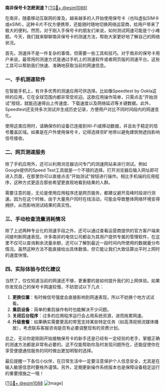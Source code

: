 **南非保号卡怎麽測速？**[[TG💪+ @esim1088](https://t.me/s/esim1088)]

在南非，随着移动互联网的普及，越来越多的人开始使用保号卡（也叫虚拟SIM卡或eSIM）。这种卡片不仅方便携带，还能随时随地切换网络运营商，给用户带来了极大的便利。然而，对于刚入手保号卡的朋友们来说，如何测试网速可能是个小难题。今天，我们就来聊聊南非保号卡的测速方法，帮助大家更好地了解自己的网络状况。

首先，测速并不是一件复杂的事情，但需要一些工具和技巧。对于南非的保号卡用户来说，最常用的测速方式是通过手机上的测速软件或者网页版的测速平台。这些工具可以帮助我们快速、准确地获取当前的网速信息。

### 一、手机测速软件

在智能手机上，有许多优秀的测速应用可供选择。比如像Speedtest by Ookla这样的应用，它在全球范围内都非常受欢迎。这款应用操作简单，只需点击“开始测试”按钮，就能迅速得出上传速度、下载速度以及网络延迟等关键数据。此外，Speedtest还支持多次测试并生成历史记录，方便用户对比不同时间段内的网速变化。

使用这类应用时，请确保你的设备已连接到Wi-Fi或移动数据，并且处于稳定的信号覆盖区域。如果是在户外使用保号卡，记得选择空旷地带以避免建筑物遮挡影响信号接收。

### 二、网页测速服务

除了手机应用外，还可以利用浏览器访问专门的测速网站来进行测试。例如Google提供的Speed Test工具就是一个不错的选择。打开浏览器后输入网址即可进入页面，在那里你可以直接点击“开始测试”按钮进行操作。相比手机端的应用程序，这种方式更适合那些希望更直观地看到结果的人群。

需要注意的是，无论是使用应用程序还是网页服务，都建议避开高峰时段进行测速。因为在这个时候，由于大量用户同时在线活动，可能会导致整体网络环境变得拥挤，从而影响测试结果的真实性。

### 三、手动检查流量消耗情况

除了上述两种专业化的测速手段之外，还可以通过查看运营商提供的官方客户端来间接判断网速表现。许多南非的电信公司都会为其用户提供专属的管理软件，在这里不仅可以查询剩余流量余额，还可以了解到最近一段时间内所使用的数据量分布情况。虽然这种方法不能直接给出具体数值，但它能让我们大致估算出平时上网时的速度快慢。

### 四、实际体验与优化建议

当然了，仅仅知道当前的网速还不够，更重要的是如何提升我们的上网体验。如果你发现自己的保号卡网速较慢，不妨尝试以下几点：

1. **更换位置**：有时候信号强度会直接影响到网速表现，所以不妨换个地方试试看。
2. **重启设备**：简单的重启操作有时也能解决不少问题。
3. **关闭后台程序**：过多的应用程序运行会占用系统资源，进而拖累网速。
4. **升级套餐**：如果确实需要更高的带宽支持某些特定任务（如高清视频流媒体播放），考虑联系客服咨询是否有必要调整现有的资费计划。

总之，无论你是刚刚开始接触保号卡的新手还是已经有一定经验的老手，掌握正确的测速方法都是非常有必要的。这不仅能帮助你及时发现问题所在，还能促使你在享受便捷通信服务的同时做出更加明智的选择。

最后提醒一下各位小伙伴，在日常生活中一定要注意保护个人信息安全，尤其是在输入敏感信息时要格外谨慎。另外，定期更新操作系统版本也是保障设备稳定运行的重要措施之一哦！

[[TG💪+ @esim1088](https://t.me/s/esim1088) ![Image](https://i.postimg.cc/4NQfJmqS/Snipaste-2025-05-13-00-14-12.png)]